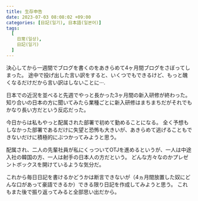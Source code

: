 ```yaml
---
title: 生存申告
date: 2023-07-03 08:08:02 +09:00
categories: [日記(일기), 日本語(일본어)]
tags:
  [
    日常(일상),
    日記(일기)
  ]
---
```

決心してから一週間でブログを書くのをあきらめて4ヶ月間ブログをさぼってしまった。
途中で投げ出した言い訳をすると、いくつでもできるけど、もっと醜くなるだけだから言い訳はしないことに···.

日本での近況を並べると先週でやっと長かった3ヶ月間の新入研修が終わった。
知り合いの日本の方に聞いてみたら業種ごとに新入研修はまちまちだがそれでもかなり長い方だという反応だった。

今日からは私もやっと配属された部署で初めて勤めることになる。
全く予想もしなかった部署であるだけに失望と恐怖も大きいが、あきらめて逃げることもできないだけに積極的にぶつかってみようと思う。

配属され、二人の先輩社員が私にくっついてOTJを進めるというが、一人は中途入社の韓国の方、一人は射手の日本人の方だという。
どんな方々なのかプレゼントボックスを開けているような気分だ。

これから毎日日記を書けるかどうかは断言できないが（4ヵ月間放置した奴にどんな口があって豪語できるか）できる限り日記を作成してみようと思う。
これもまた後で振り返ってみると全部思い出だから。